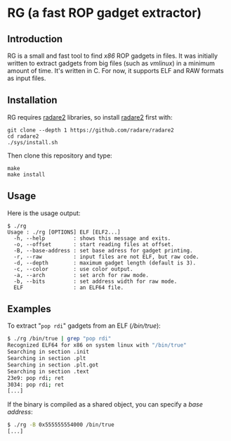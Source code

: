 # RG (a fast ROP gadget extractor)

## Introduction

RG is a small and fast tool to find *x86* ROP gadgets in files.  It was
initially written to extract gadgets from big files (such as *vmlinux*) in a
minimum amount of time.  It's written in C.  For now, it supports ELF and
RAW formats as input files.

## Installation

RG requires [radare2](https://github.com/radare/radare2) libraries, so
install [radare2](https://github.com/radare/radare2) first with:

    git clone --depth 1 https://github.com/radare/radare2
    cd radare2
    ./sys/install.sh

Then clone this repository and type:

    make
    make install

## Usage

Here is the usage output:

```
$ ./rg
Usage : ./rg [OPTIONS] ELF [ELF2...]
  -h, --help         : shows this message and exits.
  -o, --offset       : start reading files at offset.
  -B, --base-address : set base adress for gadget printing.
  -r, --raw          : input files are not ELF, but raw code.
  -d, --depth        : maximum gadget length (default is 3).
  -c, --color        : use color output.
  -a, --arch         : set arch for raw mode.
  -b, --bits         : set address width for raw mode.
  ELF                : an ELF64 file.
```

## Examples

To extract "``pop rdi``" gadgets from an ELF (*/bin/true*):

```sh
$ ./rg /bin/true | grep "pop rdi"
Recognized ELF64 for x86 on system linux with "/bin/true"
Searching in section .init
Searching in section .plt
Searching in section .plt.got
Searching in section .text
23e9: pop rdi; ret
3034: pop rdi; ret
[...]
```

If the binary is compiled as a shared object, you can specify a *base
address*:

```sh
$ ./rg -B 0x555555554000 /bin/true
[...]
```

